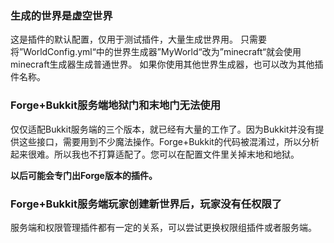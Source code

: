 ### 生成的世界是虚空世界
这是插件的默认配置，仅用于测试插件，大量生成世界用。
只需要将”WorldConfig.yml“中的世界生成器”MyWorld“改为”minecraft“就会使用minecraft生成器生成普通世界。
如果你使用其他世界生成器，也可以改为其他插件名称。

### Forge+Bukkit服务端地狱门和末地门无法使用
仅仅适配Bukkit服务端的三个版本，就已经有大量的工作了。因为Bukkit并没有提供这些接口，需要用到不少魔法操作。Forge+Bukkit的代码被混淆过，所以分析起来很难。所以我也不打算适配了。您可以在配置文件里关掉末地和地狱。

 **以后可能会专门出Forge版本的插件。** 

### Forge+Bukkit服务端玩家创建新世界后，玩家没有任权限了
服务端和权限管理插件都有一定的关系，可以尝试更换权限组插件或者服务端。